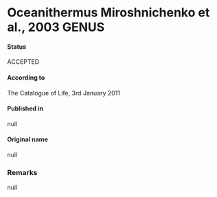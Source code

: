 Oceanithermus Miroshnichenko et al., 2003 GENUS
=======

#### Status
ACCEPTED

#### According to
The Catalogue of Life, 3rd January 2011

#### Published in
null

#### Original name
null

### Remarks
null